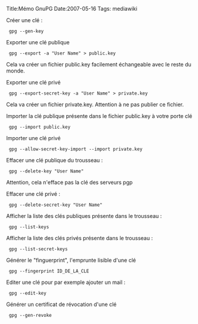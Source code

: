 Title:Mémo GnuPG
Date:2007-05-16
Tags:  mediawiki

Créer une clé :

` gpg --gen-key`

Exporter une clé publique

` gpg --export -a "User Name" > public.key`

Cela va créer un fichier public.key facilement échangeable avec le reste
du monde.

Exporter une clé privé

` gpg --export-secret-key -a "User Name" > private.key`

Cela va créer un fichier private.key. Attention à ne pas publier ce
fichier.

Importer la clé publique présente dans le fichier public.key à votre
porte clé

` gpg --import public.key`

Importer une clé privé

` gpg --allow-secret-key-import --import private.key`

Effacer une clé publique du trousseau :

` gpg --delete-key "User Name"`

Attention, cela n'efface pas la clé des serveurs pgp

Effacer une clé privé :

` gpg --delete-secret-key "User Name"`

Afficher la liste des clés publiques présente dans le trousseau :

` gpg --list-keys`

Afficher la liste des clés privés présente dans le trousseau :

` gpg --list-secret-keys`

Générer le "finguerprint", l'emprunte lisible d'une clé

` gpg --fingerprint ID_DE_LA_CLE`

Editer une clé pour par exemple ajouter un mail :

` gpg --edit-key`

Générer un certificat de révocation d'une clé

` gpg --gen-revoke`

